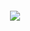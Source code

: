 <div align="center">
  <h4>    
    <a href="https://travis-ci.com/schettada/home-assistant"><img src="https://travis-ci.com/schettada/home-assistant.svg?token=tDGP9ej86TV9G7hK63tm&branch=master"/></a>
  </h4>
</div>